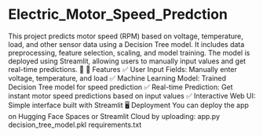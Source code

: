 # Electric_Motor_Speed_Predction
This project predicts motor speed (RPM) based on voltage, temperature, load, and other sensor data using a Decision Tree model. It includes data preprocessing, feature selection, scaling, and model training. The model is deployed using Streamlit, allowing users to manually input values and get real-time predictions. 🚀
🚀 Features
✅ User Input Fields: Manually enter voltage, temperature, and load
✅ Machine Learning Model: Trained Decision Tree model for speed prediction
✅ Real-time Prediction: Get instant motor speed predictions based on input values
✅ Interactive Web UI: Simple interface built with Streamlit
🖥️ Deployment
You can deploy the app on Hugging Face Spaces or Streamlit Cloud by uploading:
app.py
decision_tree_model.pkl
requirements.txt

